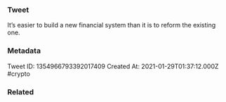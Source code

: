 ### Tweet
It’s easier to build a new financial system than it is to reform the existing one.

### Metadata
Tweet ID: 1354966793392017409
Created At: 2021-01-29T01:37:12.000Z
#crypto 

### Related

